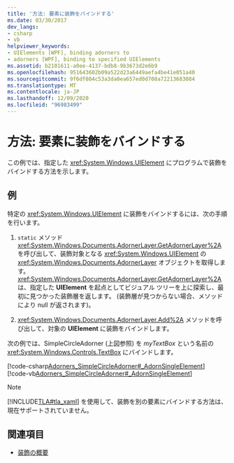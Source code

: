 ```yaml
---
title: '方法: 要素に装飾をバインドする'
ms.date: 03/30/2017
dev_langs:
- csharp
- vb
helpviewer_keywords:
- UIElements [WPF], binding adorners to
- adorners [WPF], binding to specified UIElements
ms.assetid: b2101611-a0ee-4137-bdb8-9b3673d2e6b9
ms.openlocfilehash: 951643602b09a522d23a6449aefa4be41e051a40
ms.sourcegitcommit: 9f6df084c53a3da0ea657ed0d708a72213683084
ms.translationtype: MT
ms.contentlocale: ja-JP
ms.lasthandoff: 12/09/2020
ms.locfileid: "96983499"
---
```

# <a name="how-to-bind-an-adorner-to-an-element"></a>方法: 要素に装飾をバインドする
この例では、指定した <xref:System.Windows.UIElement> にプログラムで装飾をバインドする方法を示します。  
  
## <a name="example"></a>例  
 特定の <xref:System.Windows.UIElement> に装飾をバインドするには、次の手順を行います。  
  
1. `static` メソッド <xref:System.Windows.Documents.AdornerLayer.GetAdornerLayer%2A> を呼び出して、装飾対象となる <xref:System.Windows.UIElement> の <xref:System.Windows.Documents.AdornerLayer> オブジェクトを取得します。 <xref:System.Windows.Documents.AdornerLayer.GetAdornerLayer%2A> は、指定した **UIElement** を起点としてビジュアル ツリーを上に探索し、最初に見つかった装飾層を返します。 (装飾層が見つからない場合、メソッドにより null が返されます)。  
  
2. <xref:System.Windows.Documents.AdornerLayer.Add%2A> メソッドを呼び出して、対象の **UIElement** に装飾をバインドします。  
  
 次の例では、SimpleCircleAdorner (上図参照) を *myTextBox* という名前の <xref:System.Windows.Controls.TextBox> にバインドします。  
  
 [!code-csharp[Adorners_SimpleCircleAdorner#_AdornSingleElement](~/samples/snippets/csharp/VS_Snippets_Wpf/Adorners_SimpleCircleAdorner/CSharp/Window1.xaml.cs#_adornsingleelement)]
 [!code-vb[Adorners_SimpleCircleAdorner#_AdornSingleElement](~/samples/snippets/visualbasic/VS_Snippets_Wpf/Adorners_SimpleCircleAdorner/VisualBasic/Window1.xaml.vb#_adornsingleelement)]  
  
> [!NOTE]
> [!INCLUDE[TLA#tla_xaml](../../../includes/tlasharptla-xaml-md.md)] を使用して、装飾を別の要素にバインドする方法は、現在サポートされていません。  
  
## <a name="see-also"></a>関連項目

- [装飾の概要](adorners-overview.md)
